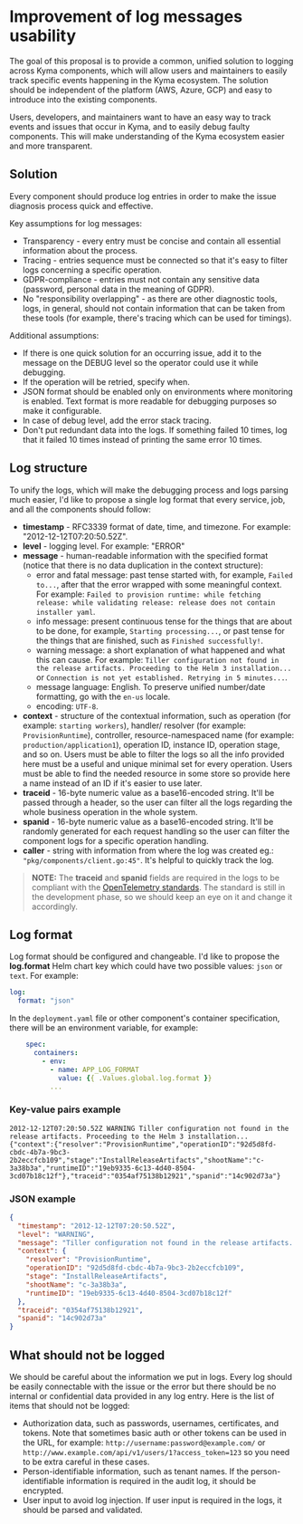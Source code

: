 # Improvement of log messages usability


The goal of this proposal is to provide a common, unified solution to logging across Kyma components, which will allow users and maintainers to easily track specific events happening in the Kyma ecosystem. The solution should be independent of the platform (AWS, Azure, GCP) and easy to introduce into the existing components.

Users, developers, and maintainers want to have an easy way to track events and issues that occur in Kyma, and to easily debug faulty components. This will make understanding of the Kyma ecosystem easier and more transparent.

## Solution 

Every component should produce log entries in order to make the issue diagnosis process quick and effective.

Key assumptions for log messages:

- Transparency - every entry must be concise and contain all essential information about the process.
- Tracing - entries sequence must be connected so that it's easy to filter logs concerning a specific operation.
- GDPR-compliance - entries must not contain any sensitive data (password, personal data in the meaning of GDPR).
- No "responsibility overlapping" - as there are other diagnostic tools, logs, in general, should not contain information that can be taken from these tools (for example, there's tracing which can be used for timings).

Additional assumptions:

- If there is one quick solution for an occurring issue, add it to the message on the DEBUG level so the operator could use it while debugging.
- If the operation will be retried, specify when.
- JSON format should be enabled only on environments where monitoring is enabled. Text format is more readable for debugging purposes so make it configurable.
- In case of debug level, add the error stack tracing.
- Don't put redundant data into the logs. If something failed 10 times, log that it failed 10 times instead of printing the same error 10 times.

## Log structure

To unify the logs, which will make the debugging process and logs parsing much easier, I'd like to propose a single log format that every service, job, and all the components should follow:

- **timestamp** - RFC3339 format of date, time, and timezone. For example: "2012-12-12T07:20:50.52Z".
- **level** - logging level. For example: "ERROR"
- **message** - human-readable information with the specified format (notice that there is no data duplication in the context structure):
    - error and fatal message: past tense started with, for example, `Failed to...`, after that the error wrapped with some meaningful context. For example: `Failed to provision runtime: while fetching release: while validating release: release does not contain installer yaml`.
    - info message: present continuous tense for the things that are about to be done, for example, `Starting processing...`, or past tense for the things that are finished, such as `Finished successfully!`.
    - warning message: a short explanation of what happened and what this can cause. For example: `Tiller configuration not found in the release artifacts. Proceeding to the Helm 3 installation...` or `Connection is not yet established. Retrying in 5 minutes...`.
    - message language: English. To preserve unified number/date formatting, go with the `en-us` locale.
    - encoding: `UTF-8`.
- **context** - structure of the contextual information, such as operation (for example: `starting workers`), handler/ resolver (for example: `ProvisionRuntime`), controller, resource-namespaced name (for example: `production/application1`), operation ID, instance ID, operation stage, and so on. Users must be able to filter the logs so all the info provided here must be a useful and unique minimal set for every operation. Users must be able to find the needed resource in some store so provide here a name instead of an ID if it's easier to use later.
- **traceid** - 16-byte numeric value as a base16-encoded string. It'll be passed through a header, so the user can filter all the logs regarding the whole business operation in the whole system.
- **spanid** - 16-byte numeric value as a base16-encoded string. It'll be randomly generated for each request handling so the user can filter the component logs for a specific operation handling.
- **caller** - string with information from where the log was created eg.: `"pkg/components/client.go:45"`. It's helpful to quickly track the log.  
>**NOTE:** The **traceid** and **spanid** fields are required in the logs to be compliant with the [OpenTelemetry standards](https://github.com/open-telemetry/oteps/pull/114/files). The standard is still in the development phase, so we should keep an eye on it and change it accordingly.

## Log format

Log format should be configured and changeable. I'd like to propose the **log.format** Helm chart key which could have two possible values: `json` or `text`. For example:

```yaml
log:
  format: "json"
```

In the `deployment.yaml` file or other component's container specification, there will be an environment variable, for example:

```yaml
    spec:
      containers:
        - env:
          - name: APP_LOG_FORMAT
            value: {{ .Values.global.log.format }}
          ...
```

### Key-value pairs example
```text
2012-12-12T07:20:50.52Z WARNING Tiller configuration not found in the release artifacts. Proceeding to the Helm 3 installation... {"context":{"resolver":"ProvisionRuntime","operationID":"92d5d8fd-cbdc-4b7a-9bc3-2b2eccfcb109","stage":"InstallReleaseArtifacts","shootName":"c-3a38b3a","runtimeID":"19eb9335-6c13-4d40-8504-3cd07b18c12f"},"traceid":"0354af75138b12921","spanid":"14c902d73a"}
```

### JSON example
```json
{
  "timestamp": "2012-12-12T07:20:50.52Z",
  "level": "WARNING",
  "message": "Tiller configuration not found in the release artifacts. Proceeding to the Helm 3 installation...",
  "context": {
    "resolver": "ProvisionRuntime",
    "operationID": "92d5d8fd-cbdc-4b7a-9bc3-2b2eccfcb109",
    "stage": "InstallReleaseArtifacts",
    "shootName": "c-3a38b3a",
    "runtimeID": "19eb9335-6c13-4d40-8504-3cd07b18c12f"
  },
  "traceid": "0354af75138b12921",
  "spanid": "14c902d73a"
}
```

## What should not be logged

We should be careful about the information we put in logs. Every log should be easily connectable with the issue or the error but there should be no internal or confidential data provided in any log entry. Here is the list of items that should not be logged:

- Authorization data, such as passwords, usernames, certificates, and tokens. Note that sometimes basic auth or other tokens can be used in the URL, for example: `http://username:password@example.com/` or  `http://www.example.com/api/v1/users/1?access_token=123` so you need to be extra careful in these cases.
- Person-identifiable information, such as tenant names. If the person-identifiable information is required in the audit log, it should be encrypted.
- User input to avoid log injection. If user input is required in the logs, it should be parsed and validated.
